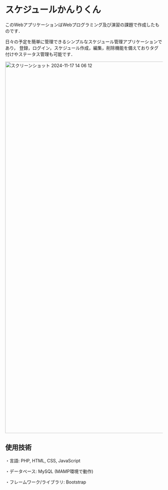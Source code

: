 # スケジュールかんりくん

このWebアプリケーションはWebプログラミング及び演習の課題で作成したものです．

日々の予定を簡単に管理できるシンプルなスケジュール管理アプリケーションであり，
登録，ログイン，スケジュール作成，編集，削除機能を備えておりタグ付けやステータス管理も可能です．

<img width="1183" alt="スクリーンショット 2024-11-17 14 06 12" src="https://github.com/user-attachments/assets/401c1202-cf0c-4c7f-95b8-e305ef324e20">

## 使用技術
・言語: PHP, HTML, CSS, JavaScript

・データベース: MySQL (MAMP環境で動作)

・フレームワーク/ライブラリ: Bootstrap
